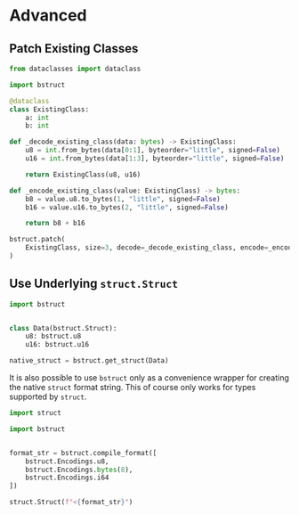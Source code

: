 # Advanced

## Patch Existing Classes

```python
from dataclasses import dataclass

import bstruct

@dataclass
class ExistingClass:
    a: int
    b: int

def _decode_existing_class(data: bytes) -> ExistingClass:
    u8 = int.from_bytes(data[0:1], byteorder="little", signed=False)
    u16 = int.from_bytes(data[1:3], byteorder="little", signed=False)

    return ExistingClass(u8, u16)

def _encode_existing_class(value: ExistingClass) -> bytes:
    b8 = value.u8.to_bytes(1, "little", signed=False)
    b16 = value.u16.to_bytes(2, "little", signed=False)

    return b8 + b16

bstruct.patch(
    ExistingClass, size=3, decode=_decode_existing_class, encode=_encode_existing_class
)

```

## Use Underlying `struct.Struct`

```python
import bstruct


class Data(bstruct.Struct):
    u8: bstruct.u8
    u16: bstruct.u16

native_struct = bstruct.get_struct(Data)
```

It is also possible to use `bstruct` only as a convenience wrapper for creating the native `struct` format string.
This of course only works for types supported by `struct`.

```python
import struct

import bstruct


format_str = bstruct.compile_format([
    bstruct.Encodings.u8,
    bstruct.Encodings.bytes(8),
    bstruct.Encodings.i64
])

struct.Struct(f"<{format_str}")
```
